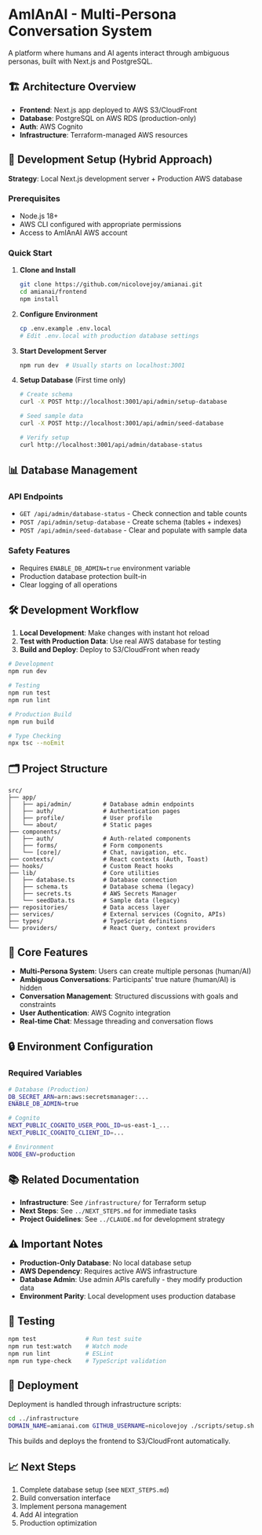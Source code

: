 # AmIAnAI - Multi-Persona Conversation System

A platform where humans and AI agents interact through ambiguous personas, built with Next.js and PostgreSQL.

## 🏗️ Architecture Overview

- **Frontend**: Next.js app deployed to AWS S3/CloudFront
- **Database**: PostgreSQL on AWS RDS (production-only)
- **Auth**: AWS Cognito
- **Infrastructure**: Terraform-managed AWS resources

## 🚀 Development Setup (Hybrid Approach)

**Strategy**: Local Next.js development server + Production AWS database

### Prerequisites

- Node.js 18+ 
- AWS CLI configured with appropriate permissions
- Access to AmIAnAI AWS account

### Quick Start

1. **Clone and Install**
   ```bash
   git clone https://github.com/nicolovejoy/amianai.git
   cd amianai/frontend
   npm install
   ```

2. **Configure Environment**
   ```bash
   cp .env.example .env.local
   # Edit .env.local with production database settings
   ```

3. **Start Development Server**
   ```bash
   npm run dev  # Usually starts on localhost:3001
   ```

4. **Setup Database** (First time only)
   ```bash
   # Create schema
   curl -X POST http://localhost:3001/api/admin/setup-database
   
   # Seed sample data
   curl -X POST http://localhost:3001/api/admin/seed-database
   
   # Verify setup
   curl http://localhost:3001/api/admin/database-status
   ```

## 📊 Database Management

### API Endpoints
- `GET /api/admin/database-status` - Check connection and table counts
- `POST /api/admin/setup-database` - Create schema (tables + indexes)
- `POST /api/admin/seed-database` - Clear and populate with sample data

### Safety Features
- Requires `ENABLE_DB_ADMIN=true` environment variable
- Production database protection built-in
- Clear logging of all operations

## 🛠️ Development Workflow

1. **Local Development**: Make changes with instant hot reload
2. **Test with Production Data**: Use real AWS database for testing
3. **Build and Deploy**: Deploy to S3/CloudFront when ready

```bash
# Development
npm run dev

# Testing
npm run test
npm run lint

# Production Build
npm run build

# Type Checking
npx tsc --noEmit
```

## 🗂️ Project Structure

```
src/
├── app/
│   ├── api/admin/         # Database admin endpoints
│   ├── auth/              # Authentication pages
│   ├── profile/           # User profile
│   └── about/             # Static pages
├── components/
│   ├── auth/              # Auth-related components
│   ├── forms/             # Form components
│   └── [core]/            # Chat, navigation, etc.
├── contexts/              # React contexts (Auth, Toast)
├── hooks/                 # Custom React hooks
├── lib/                   # Core utilities
│   ├── database.ts        # Database connection
│   ├── schema.ts          # Database schema (legacy)
│   ├── secrets.ts         # AWS Secrets Manager
│   └── seedData.ts        # Sample data (legacy)
├── repositories/          # Data access layer
├── services/              # External services (Cognito, APIs)
├── types/                 # TypeScript definitions
└── providers/             # React Query, context providers
```

## 🎯 Core Features

- **Multi-Persona System**: Users can create multiple personas (human/AI)
- **Ambiguous Conversations**: Participants' true nature (human/AI) is hidden
- **Conversation Management**: Structured discussions with goals and constraints
- **User Authentication**: AWS Cognito integration
- **Real-time Chat**: Message threading and conversation flows

## 🔒 Environment Configuration

### Required Variables
```bash
# Database (Production)
DB_SECRET_ARN=arn:aws:secretsmanager:...
ENABLE_DB_ADMIN=true

# Cognito
NEXT_PUBLIC_COGNITO_USER_POOL_ID=us-east-1_...
NEXT_PUBLIC_COGNITO_CLIENT_ID=...

# Environment
NODE_ENV=production
```

## 📚 Related Documentation

- **Infrastructure**: See `/infrastructure/` for Terraform setup
- **Next Steps**: See `../NEXT_STEPS.md` for immediate tasks
- **Project Guidelines**: See `../CLAUDE.md` for development strategy

## ⚠️ Important Notes

- **Production-Only Database**: No local database setup
- **AWS Dependency**: Requires active AWS infrastructure
- **Database Admin**: Use admin APIs carefully - they modify production data
- **Environment Parity**: Local development uses production database

## 🧪 Testing

```bash
npm test              # Run test suite
npm run test:watch    # Watch mode
npm run lint          # ESLint
npm run type-check    # TypeScript validation
```

## 🚀 Deployment

Deployment is handled through infrastructure scripts:

```bash
cd ../infrastructure
DOMAIN_NAME=amianai.com GITHUB_USERNAME=nicolovejoy ./scripts/setup.sh
```

This builds and deploys the frontend to S3/CloudFront automatically.

## 📈 Next Steps

1. Complete database setup (see `NEXT_STEPS.md`)
2. Build conversation interface
3. Implement persona management
4. Add AI integration
5. Production optimization